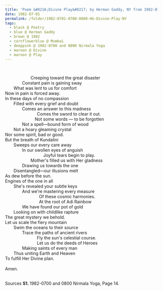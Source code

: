 ```yaml
---
title: 'Poem &#8216;Divine Play&#8217; by Herman Gaddy, NY from 1982-0700 and 0800 Nirmala Yoga, Page 14'
date: 1982-07-01
permalink: /folder/1982-0701-0700-0800-HG-Divine-Play-NY
tags:
  - black @ Poetry
  - blue @ Herman Gaddy
  - brown @ 1982
  - cornflowerblue @ Mumbai
  - deeppink @ 1982-0700 and 0800 Nirmala Yoga
  - maroon @ Divine
  - maroon @ Play  
---
```


<br>

<p>
&emsp;&emsp;&emsp;&emsp;&emsp;&emsp;Creeping toward the great disaster<br>
&emsp;&emsp;&emsp;&emsp;Constant pain is gaining sway<br>
&emsp;&emsp;What was lent to us for comfort<br>
Now in pain is forced away.<br>
In these days of no compassion<br>
&emsp;&emsp;Filled with every grief and doubt<br>
&emsp;&emsp;&emsp;&emsp;Comes an answer to this madness<br>
&emsp;&emsp;&emsp;&emsp;&emsp;&emsp;&emsp;&ensp;Comes the sword to clear it out.<br>
&emsp;&emsp;&emsp;&emsp;&emsp;&emsp;&emsp;Not some words — to be forgotten<br>
&emsp;&emsp;&emsp;&emsp;Not a spell—bound form of wood<br>
&emsp;&emsp;Not a hoary gleaming crystal<br>
Nor some spirit, bad or good.<br>
But the breath of Kundalini<br>
&emsp;&emsp;Sweeps our every care away<br>
&emsp;&emsp;&emsp;&emsp;In our swollen eyes of anguish<br>
&emsp;&emsp;&emsp;&emsp;&emsp;&emsp;&emsp;&emsp;&emsp;Joyful tears begin to play.<br>
&emsp;&emsp;&emsp;&emsp;&emsp;&emsp;Mother's filled us with Her gladness<br>
&emsp;&emsp;&emsp;&emsp;Drawing us towards the one<br>
&emsp;&emsp;Disentangled—our illusions melt<br>
As dew before the sun.<br>
Engines of the one in all<br>
&emsp;&emsp;She's revealed your subtle keys<br>
&emsp;&emsp;&emsp;&emsp;And we're mastering every measure<br>
&emsp;&emsp;&emsp;&emsp;&emsp;&emsp;&emsp;&emsp;Of these cosmic harmonies.<br>
&emsp;&emsp;&emsp;&emsp;&emsp;&emsp;&emsp;&emsp;At the root of Adi Rainbow<br>
&emsp;&emsp;&emsp;&emsp;We have found our pot of gold<br>
&emsp;&emsp;Looking on with childlike rapture<br>
The great mystery we behold.<br>
Let us scale the fiery mountain<br>
&emsp;&emsp;Swim the oceans to their source<br>
&emsp;&emsp;&emsp;&emsp;Trace the paths of ancient rivers<br>
&emsp;&emsp;&emsp;&emsp;&emsp;&emsp;&emsp;&ensp;Fly the sun's celestial course.<br>
&emsp;&emsp;&emsp;&emsp;&emsp;&emsp;&emsp;&ensp;Let us do the deeds of Heroes<br>
&emsp;&emsp;&emsp;&emsp;Making saints of every man<br>
&emsp;&emsp;Thus uniting Earth and Heaven<br>
To fulfill Her Divine plan.<br>
<br>
Amen.<br>
</p>

<br>

<wave-list>
<list-title color="DarkSeaGreen" width="40">Sources</list-title>
  <list-item color="BlanchedAlmond"  width="280"><b>S1. </b> 1982-0700 and 0800 Nirmala Yoga, Page 14.</list-item>
</wave-list>